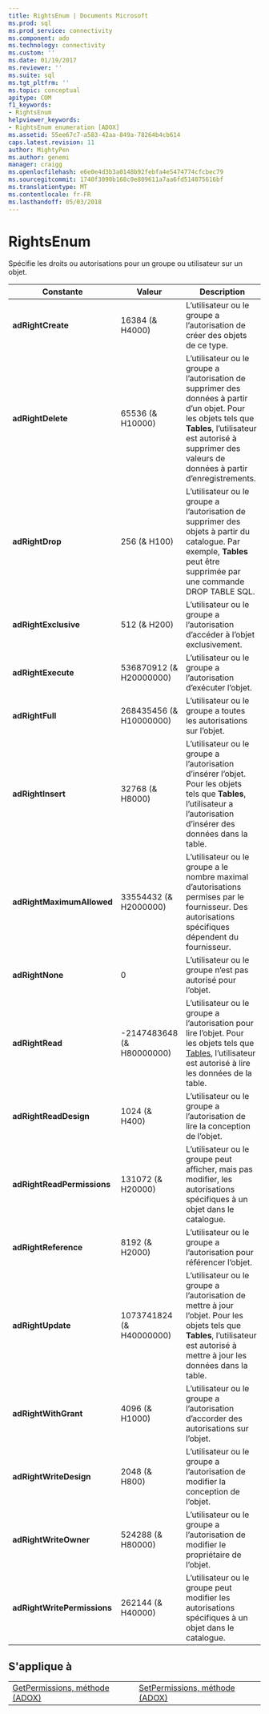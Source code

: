```yaml
---
title: RightsEnum | Documents Microsoft
ms.prod: sql
ms.prod_service: connectivity
ms.component: ado
ms.technology: connectivity
ms.custom: ''
ms.date: 01/19/2017
ms.reviewer: ''
ms.suite: sql
ms.tgt_pltfrm: ''
ms.topic: conceptual
apitype: COM
f1_keywords:
- RightsEnum
helpviewer_keywords:
- RightsEnum enumeration [ADOX]
ms.assetid: 55ee67c7-a583-42aa-849a-78264b4cb614
caps.latest.revision: 11
author: MightyPen
ms.author: genemi
manager: craigg
ms.openlocfilehash: e6e0e4d3b3a0148b92febfa4e5474774cfcbec79
ms.sourcegitcommit: 1740f3090b168c0e809611a7aa6fd514075616bf
ms.translationtype: MT
ms.contentlocale: fr-FR
ms.lasthandoff: 05/03/2018
---
```

# <a name="rightsenum"></a>RightsEnum
Spécifie les droits ou autorisations pour un groupe ou utilisateur sur un objet.  
  
|Constante|Valeur| Description|  
|--------------|-----------|-----------------|  
|**adRightCreate**|16384 (&AMP; H4000)|L’utilisateur ou le groupe a l’autorisation de créer des objets de ce type.|  
|**adRightDelete**|65536 (&AMP; H10000)|L’utilisateur ou le groupe a l’autorisation de supprimer des données à partir d’un objet. Pour les objets tels que **Tables**, l’utilisateur est autorisé à supprimer des valeurs de données à partir d’enregistrements.|  
|**adRightDrop**|256 (&AMP; H100)|L’utilisateur ou le groupe a l’autorisation de supprimer des objets à partir du catalogue. Par exemple, **Tables** peut être supprimée par une commande DROP TABLE SQL.|  
|**adRightExclusive**|512 (&AMP; H200)|L’utilisateur ou le groupe a l’autorisation d’accéder à l’objet exclusivement.|  
|**adRightExecute**|536870912 (&AMP; H20000000)|L’utilisateur ou le groupe a l’autorisation d’exécuter l’objet.|  
|**adRightFull**|268435456 (&AMP; H10000000)|L’utilisateur ou le groupe a toutes les autorisations sur l’objet.|  
|**adRightInsert**|32768 (&AMP; H8000)|L’utilisateur ou le groupe a l’autorisation d’insérer l’objet. Pour les objets tels que **Tables**, l’utilisateur a l’autorisation d’insérer des données dans la table.|  
|**adRightMaximumAllowed**|33554432 (&AMP; H2000000)|L’utilisateur ou le groupe a le nombre maximal d’autorisations permises par le fournisseur. Des autorisations spécifiques dépendent du fournisseur.|  
|**adRightNone**|0|L’utilisateur ou le groupe n’est pas autorisé pour l’objet.|  
|**adRightRead**|-2147483648 (&AMP; H80000000)|L’utilisateur ou le groupe a l’autorisation pour lire l’objet. Pour les objets tels que [Tables](../../../ado/reference/adox-api/table-object-adox.md), l’utilisateur est autorisé à lire les données de la table.|  
|**adRightReadDesign**|1024 (&AMP; H400)|L’utilisateur ou le groupe a l’autorisation de lire la conception de l’objet.|  
|**adRightReadPermissions**|131072 (&AMP; H20000)|L’utilisateur ou le groupe peut afficher, mais pas modifier, les autorisations spécifiques à un objet dans le catalogue.|  
|**adRightReference**|8192 (&AMP; H2000)|L’utilisateur ou le groupe a l’autorisation pour référencer l’objet.|  
|**adRightUpdate**|1073741824 (&AMP; H40000000)|L’utilisateur ou le groupe a l’autorisation de mettre à jour l’objet. Pour les objets tels que **Tables**, l’utilisateur est autorisé à mettre à jour les données dans la table.|  
|**adRightWithGrant**|4096 (&AMP; H1000)|L’utilisateur ou le groupe a l’autorisation d’accorder des autorisations sur l’objet.|  
|**adRightWriteDesign**|2048 (&AMP; H800)|L’utilisateur ou le groupe a l’autorisation de modifier la conception de l’objet.|  
|**adRightWriteOwner**|524288 (&AMP; H80000)|L’utilisateur ou le groupe a l’autorisation de modifier le propriétaire de l’objet.|  
|**adRightWritePermissions**|262144 (&AMP; H40000)|L’utilisateur ou le groupe peut modifier les autorisations spécifiques à un objet dans le catalogue.|  
  
## <a name="applies-to"></a>S'applique à  
  
|||  
|-|-|  
|[GetPermissions, méthode (ADOX)](../../../ado/reference/adox-api/getpermissions-method-adox.md)|[SetPermissions, méthode (ADOX)](../../../ado/reference/adox-api/setpermissions-method-adox.md)|
